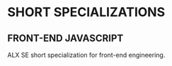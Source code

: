 # SHORT SPECIALIZATIONS

## FRONT-END JAVASCRIPT

ALX SE short specialization for front-end engineering.
